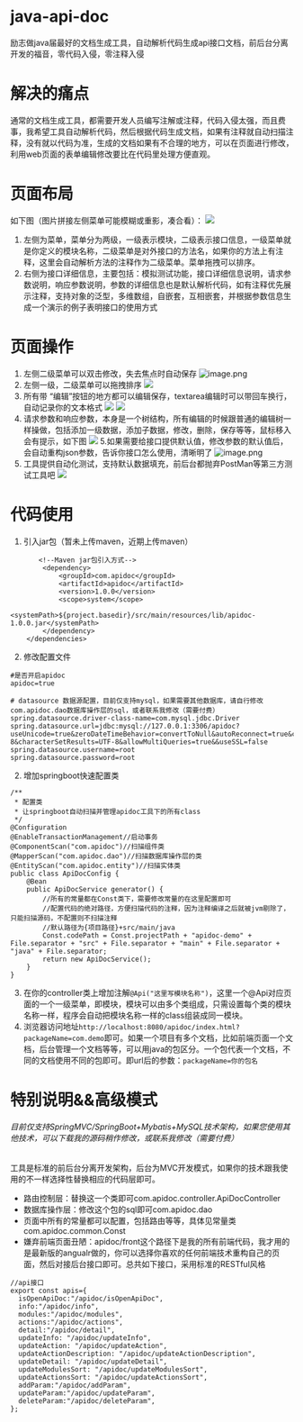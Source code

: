 # java-api-doc
 励志做java届最好的文档生成工具，自动解析代码生成api接口文档，前后台分离开发的福音，零代码入侵，零注释入侵
# 解决的痛点
通常的文档生成工具，都需要开发人员编写注解或注释，代码入侵太强，而且费事，我希望工具自动解析代码，然后根据代码生成文档，如果有注释就自动扫描注释，没有就以代码为准，生成的文档如果有不合理的地方，可以在页面进行修改，利用web页面的表单编辑修改要比在代码里处理方便直观。

# 页面布局
如下图（图片拼接左侧菜单可能模糊或重影，凑合看）：
![](https://upload-images.jianshu.io/upload_images/2833665-53f414cfad38ceeb.png?imageMogr2/auto-orient/strip%7CimageView2/2/w/1240)

1. 左侧为菜单，菜单分为两级，一级表示模块，二级表示接口信息，一级菜单就是你定义的模块名称，二级菜单是对外接口的方法名，如果你的方法上有注释，这里会自动解析方法的注释作为二级菜单。菜单拖拽可以排序。
2. 右侧为接口详细信息，主要包括：模拟测试功能，接口详细信息说明，请求参数说明，响应参数说明，参数的详细信息也是默认解析代码，如有注释优先展示注释，支持对象的泛型，多维数组，自嵌套，互相嵌套，并根据参数信息生成一个演示的例子表明接口的使用方式

# 页面操作
1. 左侧二级菜单可以双击修改，失去焦点时自动保存
![image.png](https://upload-images.jianshu.io/upload_images/2833665-5dc199a55b14c436.png?imageMogr2/auto-orient/strip%7CimageView2/2/w/1240)
2.  左侧一级，二级菜单可以拖拽排序
![](https://upload-images.jianshu.io/upload_images/2833665-48bec519664901d6.png?imageMogr2/auto-orient/strip%7CimageView2/2/w/1240)
3. 所有带 “编辑”按钮的地方都可以编辑保存，textarea编辑时可以带回车换行，自动记录你的文本格式
![](https://upload-images.jianshu.io/upload_images/2833665-c5046ecef5f1a328.png?imageMogr2/auto-orient/strip%7CimageView2/2/w/1240)
![](https://upload-images.jianshu.io/upload_images/2833665-b4cabf890746dd86.png?imageMogr2/auto-orient/strip%7CimageView2/2/w/1240)
4. 请求参数和响应参数，本身是一个树结构，所有编辑的时候跟普通的编辑树一样操做，包括添加一级数据，添加子数据，修改，删除，保存等等，鼠标移入会有提示，如下图
![](https://upload-images.jianshu.io/upload_images/2833665-8926fbc4848bbca2.png?imageMogr2/auto-orient/strip%7CimageView2/2/w/1240)
5.如果需要给接口提供默认值，修改参数的默认值后，会自动重构json参数，告诉你接口怎么使用，清晰明了
![image.png](https://upload-images.jianshu.io/upload_images/2833665-0839a094d98a7ad2.png?imageMogr2/auto-orient/strip%7CimageView2/2/w/1240)
6. 工具提供自动化测试，支持默认数据填充，前后台都抛弃PostMan等第三方测试工具吧
![](https://upload-images.jianshu.io/upload_images/2833665-46fa3b026be91aa4.png?imageMogr2/auto-orient/strip%7CimageView2/2/w/1240)



# 代码使用

1. 引入jar包（暂未上传maven，近期上传maven）
```
       <!--Maven jar包引入方式-->
        <dependency>
            <groupId>com.apidoc</groupId>
            <artifactId>apidoc</artifactId>
            <version>1.0.0</version>
            <scope>system</scope>
            <systemPath>${project.basedir}/src/main/resources/lib/apidoc-1.0.0.jar</systemPath>
        </dependency>
    </dependencies>
```
2. 修改配置文件
```
#是否开启apidoc
apidoc=true

# datasource 数据源配置，目前仅支持mysql，如果需要其他数据库，请自行修改com.apidoc.dao数据库操作层的sql，或者联系我修改（需要付费）
spring.datasource.driver-class-name=com.mysql.jdbc.Driver
spring.datasource.url=jdbc:mysql://127.0.0.1:3306/apidoc?useUnicode=true&zeroDateTimeBehavior=convertToNull&autoReconnect=true&characterEncoding=UTF-8&characterSetResults=UTF-8&allowMultiQueries=true&&useSSL=false
spring.datasource.username=root
spring.datasource.password=root
```
2. 增加springboot快速配置类
```
/**
 * 配置类
 * 让springboot自动扫描并管理apidoc工具下的所有class
 */
@Configuration
@EnableTransactionManagement//启动事务
@ComponentScan("com.apidoc")//扫描组件类
@MapperScan("com.apidoc.dao")//扫描数据库操作层的类
@EntityScan("com.apidoc.entity")//扫描实体类
public class ApiDocConfig {
    @Bean
    public ApiDocService generator() {
        //所有的常量都在Const类下，需要修改常量的在这里配置即可
        //配置代码的绝对路径，方便扫描代码的注释，因为注释编译之后就被jvm剔除了，只能扫描源码，不配置则不扫描注释
        //默认路径为{项目路径}+src/main/java
        Const.codePath = Const.projectPath + "apidoc-demo" + File.separator + "src" + File.separator + "main" + File.separator + "java" + File.separator;
        return new ApiDocService();
    }
}

```
3. 在你的controller类上增加注解`@Api("这里写模块名称")`，这里一个@Api对应页面的一个一级菜单，即模块，模块可以由多个类组成，只需设置每个类的模块名称一样，程序会自动把模块名称一样的class组装成同一模块。
4. 浏览器访问地址`http://localhost:8080/apidoc/index.html?packageName=com.demo`即可。如果一个项目有多个文档，比如前端页面一个文档，后台管理一个文档等等，可以用java的包区分。一个包代表一个文档，不同的文档使用不同的包即可。即url后的参数：`packageName=你的包名`

# 特别说明&&高级模式
###### 目前仅支持SpringMVC/SpringBoot+Mybatis+MySQL技术架构，如果您使用其他技术，可以下载我的源码稍作修改，或联系我修改（需要付费）
工具是标准的前后台分离开发架构，后台为MVC开发模式，如果你的技术跟我使用的不一样选择性替换相应的代码层即可。
- 路由控制层：替换这一个类即可com.apidoc.controller.ApiDocController
- 数据库操作层：修改这个包的sql即可com.apidoc.dao
- 页面中所有的常量都可以配置，包括路由等等，具体见常量类com.apidoc.common.Const
- 嫌弃前端页面丑陋：apidoc/front这个路径下是我的所有前端代码，我才用的是最新版的angualr做的，你可以选择你喜欢的任何前端技术重构自己的页面，然后对接后台接口即可。总共如下接口，采用标准的RESTful风格
```
//api接口
export const apis={
  isOpenApiDoc:"/apidoc/isOpenApiDoc",
  info:"/apidoc/info",
  modules:"/apidoc/modules",
  actions:"/apidoc/actions",
  detail:"/apidoc/detail",
  updateInfo: "/apidoc/updateInfo",
  updateAction: "/apidoc/updateAction",
  updateActionDescription: "/apidoc/updateActionDescription",
  updateDetail: "/apidoc/updateDetail",
  updateModulesSort: "/apidoc/updateModulesSort",
  updateActionsSort: "/apidoc/updateActionsSort",
  addParam:"/apidoc/addParam",
  updateParam:"/apidoc/updateParam",
  deleteParam:"/apidoc/deleteParam",
};
```

